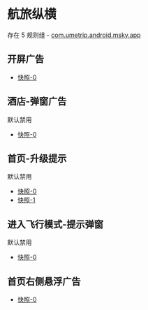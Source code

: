 # 航旅纵横

存在 5 规则组 - [com.umetrip.android.msky.app](/src/apps/com.umetrip.android.msky.app.ts)

## 开屏广告

- [快照-0](https://i.gkd.li/import/import/12642287)

## 酒店-弹窗广告

默认禁用

- [快照-0](https://i.gkd.li/import/12909632)

## 首页-升级提示

默认禁用

- [快照-0](https://i.gkd.li/import/import/12838294)
- [快照-1](https://i.gkd.li/import/import/12838293)

## 进入飞行模式-提示弹窗

默认禁用

- [快照-0](https://i.gkd.li/import/12750185)

## 首页右侧悬浮广告

- [快照-0](https://i.gkd.li/import/12783264)
